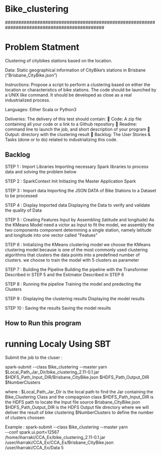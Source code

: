 # Bike_clustering
#############################################################################################

# Problem Statment

Clustering of citybikes stations based on the location. 

Data: Static geographical information of CityBike‘s stations in Brisbane (“Brisbane_CityBike.json”)

Instructions:
Propose a script to perform a clustering based on either the location or characteristics of bike
stations.
The code should be launched by a UNIX like command. It should be developed as close as a real
industrialized process.

Languages: Either Scala or Python3

Deliveries: The delivery of this test should contain:
 Code: A zip file containing all your code or a link to a Github repository
 Readme: command line to launch the job, and short description of your program
 Output: directory with the clustering result
 Backlog: The User Stories &amp; Tasks (done or to do) related to industrializing this code.

## Backlog

STEP 1 : Import Libraries
Importing necessary Spark libraries to process data and solving the problem below

STEP 2 : SparkContext Init
Initiazing the Master Application Spark

STEP 3 : Import data
Importing the JSON DATA of Bike Stations to a Dataset to be processed

STEP 4 : Display Imported data
Displaying the Data to verify and validate the quality of Data

STEP 5 : Creating Features Input by Assembling (latitude and longitude)
As the KMeans Model need a victor as Input to fit the model, we assembly the two components component determining a single station, 
namely latitude and longitude into one vector called "Featues"

STEP 6 : Initializing the KMeans clustering model
we choose the KMeans clustering model because is one of the most commonly used clustering algorithms that clusters the data points 
into a predefined number of clusters. we choose to train the model with 5 clusters as parameter

STEP 7 : Building the Pipeline
Building the pipeline with the Transformer Described in STEP 5 and the Estimator Described in STEP 6

STEP 8 : Running the pipeline
Training the model and predecting the Clusters

STEP 9 : Displaying the clustering results
Displaying the model results

STEP 10 : Saving the results
Saving the model results

## How to Run this program 
# running Localy Using SBT 

Submit the job to the cluser :

spark-submit --class Bike_clustering --master yarn \
  $Local_Path_Jar_Dir/bike_clustering_2.11-0.1.jar $HDFS_Path_Input_DIR/Brisbane_CityBike.json $HDFS_Path_Output_DIR $NumberClusters
  
where :
  $Local_Path_Jar_Dir is the local path to find the Jar containing the Bike_Clustering Class and the compagnion class
  $HDFS_Path_Input_DIR is the HDFS path to locate the Input file source Brisbane_CityBike.json
  $HDFS_Path_Output_DIR is the HDFS Output file directory where we will deliver the result of bike clustering 
  $NumberClusters to define the number of clusters choosen

Example :
spark-submit --class Bike_clustering --master yarn \
 --conf spark.ui.port=12567 \
 /home/iharraki/CCA_Ex/bike_clustering_2.11-0.1.jar /user/iharraki/CCA_Ex/CCA_Ex/Brisbane_CityBike.json /user/iharraki/CCA_Ex/Data 5

